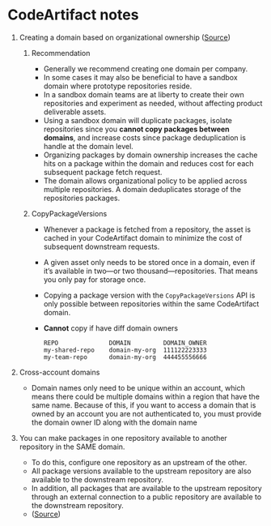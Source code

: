 # CodeArtifact notes

1. Creating a domain based on organizational ownership ([Source](https://aws.amazon.com/blogs/devops/integrating-aws-codeartifact-package-mgmt-flow/))
    1. Recommendation
       - Generally we recommend creating one domain per company.
       - In some cases it may also be beneficial to have a sandbox domain where prototype repositories reside.
       - In a sandbox domain teams are at liberty to create their own repositories and experiment as needed, without affecting product deliverable assets.
       - Using a sandbox domain will duplicate packages, isolate repositories since you **cannot copy packages between domains**, and increase costs since package deduplication is handle at the domain level.
       - Organizing packages by domain ownership increases the cache hits on a package within the domain and reduces cost for each subsequent package fetch request.
       - The domain allows organizational policy to be applied across multiple repositories. A domain deduplicates storage of the repositories packages.

    2. CopyPackageVersions
        - Whenever a package is fetched from a repository, the asset is cached in your CodeArtifact domain to minimize the cost of subsequent downstream requests.
        - A given asset only needs to be stored once in a domain, even if it’s available in two—or two thousand—repositories. That means you only pay for storage once.
        - Copying a package version with the `CopyPackageVersions` API is only possible between repositories within the same CodeArtifact domain.
        - **Cannot** copy if have diff domain owners

            ```
            REPO              DOMAIN         DOMAIN_OWNER
            my-shared-repo    domain-my-org  111122223333
            my-team-repo      domain-my-org  444455556666
            ```

1. Cross-account domains
    - Domain names only need to be unique within an account, which means there could be multiple domains within a region that have the same name. Because of this, if you want to access a domain that is owned by an account you are not authenticated to, you must provide the domain owner ID along with the domain name


1. You can make packages in one repository available to another repository in the SAME domain.
    - To do this, configure one repository as an upstream of the other.
    - All package versions available to the upstream repository are also available to the downstream repository.
    - In addition, all packages that are available to the upstream repository through an external connection to a public repository are available to the downstream repository.
    - ([Source](https://docs.aws.amazon.com/codeartifact/latest/ug/welcome.html))


